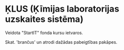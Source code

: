 # ĶLUS (Ķīmijas laboratorijas uzskaites sistēma)
Veidota "StartIT" fonda kursu ietvaros.

Skat. 'brančus' un atrodi dažādas pabeigtības pakāpes.
